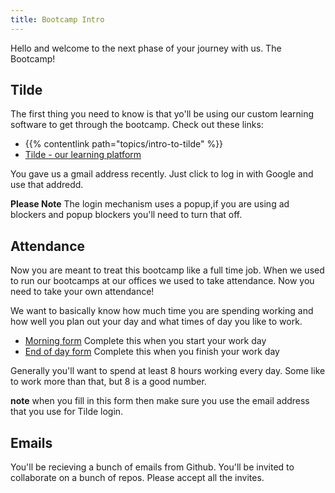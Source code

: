 ```yaml
---
title: Bootcamp Intro
---
```


Hello and welcome to the next phase of your journey with us. The Bootcamp!

## Tilde

The first thing you need to know is that yo'll be using our custom learning software to get through the bootcamp. Check out these links:

- {{% contentlink path="topics/intro-to-tilde" %}}
- [Tilde - our learning platform](https://tilde-front-dot-umuzi-prod.nw.r.appspot.com/)

You gave us a gmail address recently. Just click to log in with Google and use that addredd.

**Please Note** The login mechanism uses a popup,if you are using ad blockers and popup blockers you'll need to turn that off.

## Attendance

Now you are meant to treat this bootcamp like a full time job. When we used to run our bootcamps at our offices we used to take attendance. Now you need to take your own attendance!

We want to basically know how much time you are spending working and how well you plan out your day and what times of day you like to work.

- [Morning form](https://forms.gle/E2W9cC5cpHQdu1EL7) Complete this when you start your work day
- [End of day form](https://forms.gle/cmUR2DiTgZRisDad8) Complete this when you finish your work day

Generally you'll want to spend at least 8 hours working every day. Some like to work more than that, but 8 is a good number.

**note** when you fill in this form then make sure you use the email address that you use for Tilde login.

## Emails

You'll be recieving a bunch of emails from Github. You'll be invited to collaborate on a bunch of repos. Please accept all the invites.
